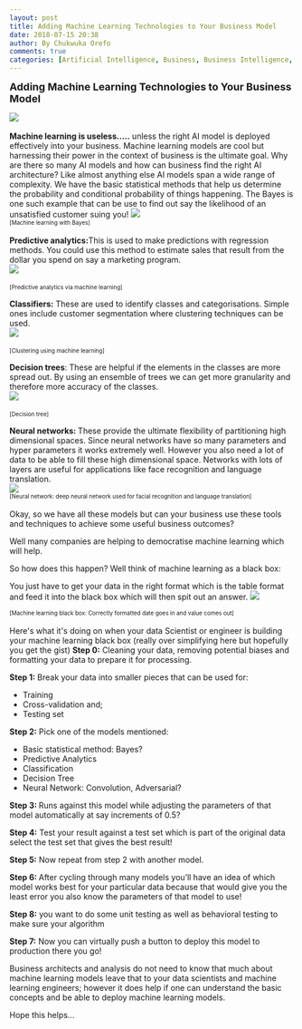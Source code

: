 ```yaml
---
layout: post
title: Adding Machine Learning Technologies to Your Business Model
date: 2018-07-15 20:38
author: By Chukwuka Orefo
comments: true
categories: [Artificial Intelligence, Business, Business Intelligence, Technology]
---
```

<b><div style="font-size:large;">Adding Machine Learning Technologies to Your Business Model </div></b>

<img src="https://lh4.googleusercontent.com/9GNLij9Br_6xSS1XkTS2WbeED6C9OMvDc5XFDQFXq0fOVfQNfeF2nOhpT-pjdVXSAM1eQ722sfoRIupLW7sEUx-uRxlaHMskBYT5pGNY5Owzfs-M5rKx25ag0mGoOEZyI_LKb6fN" />
<div>
<br/>
<b>Machine learning is useless…..</b> unless the right AI model is deployed effectively into your business. Machine learning models are cool but harnessing their power in the context of business is the ultimate goal. Why are there so many AI models and how can business find the right AI architecture? Like almost anything else AI models span a wide range of complexity.
We have the basic statistical methods that help us determine the probability and conditional probability of things happening. The Bayes is one such example that can be use to find out say the likelihood of an unsatisfied customer suing you!


<img src="https://lh4.googleusercontent.com/Lu7oJUgPP8bX53tNKo63q6mWKfVGSBQpidOxv6hXzi0NZVYaTBCKCrMXCQ1tCMfSf0kul6Snhdks-rIiiL7EImeOXzmfiBmhunJ1LuIx7JfAjr4OOq6nkCpfiVd3UFjvXXiDrEib" />

<div style="font-size:x-small;">[</span><span style="font-size:x-small;">Machine learning with Bayes] </div>
<br/>
<b>Predictive analytics:</b>This is used to make predictions with regression methods. You could use this method to estimate sales that result from the dollar you spend on say a marketing program.

</div>
<div>

<img src="https://lh6.googleusercontent.com/oPxzZkaCbW39KiT8EaYhaDQoLbzeiPmGFxBYVSlSEoLm3nZgzJzC67bjtt8ENWXsd9tk95vynFVLpcHohiPufjIRKJ1F3EJUFkyuiGMREjQGmnHfWDjjj2kYdKzMgmZuouSLVx8F" />

<span style="font-size:x-small;">[Predictive analytics via machine learning] </span><b> </b>

</div>
<div><b>Classifiers:</b> These are used to identify classes and categorisations. Simple ones include customer segmentation where clustering techniques can be used.</div>
<div>

<img src="https://lh6.googleusercontent.com/TGiQfiyQH1SrGooBIEVz2LkOXpFPh6-aFp3U7KgHeuJmgDBUddnK0r8fcK995nvyeSwyLuwXKB6Ok_SCYQLOWXntjL4u-TNJietS0n4qJeQ6lR7zivSjM9du7ihvvSw0QiDi0Bcg" />

<span style="font-size:x-small;">[Clustering using machine learning] </span><b> </b>

</div>
<div><b>Decision trees</b>: These are helpful if the elements in the classes are more spread out. By using an ensemble of trees we can get more granularity and therefore more accuracy of the classes.</div>
<div>

<img src="https://lh4.googleusercontent.com/ayMe_rQ95F5da9GNlzeGFu3XT7ZaslIXdzrAZsVR5xJmRgwDeoTdMOL4zZ1tnPyx234StfyjmGfriZdJn_70guH6pvyy5Fy5e9uoGtJu59BuDfRvF8M0zdWg6MriXZr5jfNFrD1W" />

<span style="font-size:x-small;">[Decision tree] </span><b> </b>

</div>
<div><b>Neural networks: </b>These provide the ultimate flexibility of partitioning high dimensional spaces. Since neural networks have so many parameters and hyper parameters it works extremely well. However you also need a lot of data to be able to fill these high dimensional space. Networks with lots of layers are useful for applications like face recognition and language translation.</div>
<div>

<img src="https://lh6.googleusercontent.com/8dsJ91GzZ6vZdHweO7LIws9UQs6qqSOWTwc6T7X_6bm72knjP-nNNZOaeaLp4zPuskU1yF_UIiyLxiKvz4zdlDsLzvOtJWpix9FgJMcFmTOCTNeCZOe7-6m4lJzOmrEGXlozTmEm" />

<div style="font-size:x-small;">[Neural network: deep neural network used for facial recognition and language translation] </div>
<br/>
Okay, so we have all these models but can your business use these tools and techniques to achieve some useful business outcomes?

Well many companies are helping to democratise machine learning which will help.

So how does this happen? Well think of machine learning as a black box:

You just have to get your data in the right format which is the table format and feed it into the black box which will then spit out an answer.
<img src="https://lh4.googleusercontent.com/b9I0od48r_E42_yct4OrLXmbial0HIS12frKWjUHv1XVTsPBBd-pY1wrOubKbqmflErm3BlCZq4LhAfh_ElfuDind50QRspxa_O7-TmL_klp2cj9SzI1rfq7v0Npu2uEB-yV6oPi" />

<div style="font-size:x-small;">[Machine learning black box: Correctly formatted date goes in and value comes out]</div>
<br/>
Here's what it's doing on when your data Scientist or engineer is building your machine learning black box (really over simplifying here but hopefully you get the gist)
<b>Step 0:</b> Cleaning your data, removing potential biases and formatting your data to prepare it for processing.

<b>Step 1:</b> Break your data into smaller pieces that can be used for:
<ul>
	<li>Training</li>
	<li>Cross-validation and;</li>
	<li>Testing set</li>
</ul>
<b>Step 2:</b> Pick one of the models mentioned:
<ul>
	<li>Basic statistical method: Bayes?</li>
	<li>Predictive Analytics</li>
	<li>Classification</li>
	<li>Decision Tree</li>
	<li>Neural Network: Convolution, Adversarial?</li>
</ul>
<b>Step 3: </b>Runs against this model while adjusting the parameters of that model automatically at say increments of 0.5?

<b>Step 4:</b> Test your result against a test set which is part of the original data select the test set that gives the best result!

<b>Step 5:</b> Now repeat from step 2 with another model.

<b>Step 6: </b>After cycling through many models you’ll have an idea of which model works best for your particular data because that would give you the least error you also know the parameters of that model to use!

<b>Step 8:</b> you want to do some unit testing as well as behavioral testing to make sure your algorithm

<b>Step 7:</b> Now you can virtually push a button to deploy this model to production there you go!

Business architects and analysis do not need to know that much about machine learning models leave that to your data scientists and machine learning engineers; however it does help if one can understand the basic concepts and be able to deploy machine learning models.

</div>
<div>Hope this helps...&nbsp;

</div>
&nbsp;
